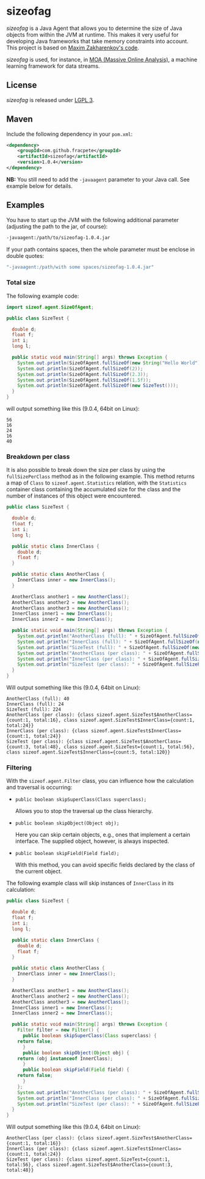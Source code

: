 # sizeofag

*sizeofag* is a Java Agent that allows you to determine the size of Java
objects from within the JVM at runtime. This makes it very useful for developing
Java frameworks that take memory constraints into account. This project is based
on [Maxim Zakharenkov's code](http://jroller.com/maxim/entry/again_about_determining_size_of).

*sizeofag* is used, for instance, in [MOA (Massive Online Analysis)](http://moa.cms.waikato.ac.nz/),
a machine learning framework for data streams.

## License
*sizeofag* is released under [LGPL 3](http://www.gnu.org/licenses/lgpl-3.0.txt).

## Maven
Include the following dependency in your `pom.xml`:

```xml
<dependency>
    <groupId>com.github.fracpete</groupId>
    <artifactId>sizeofag</artifactId>
    <version>1.0.4</version>
</dependency>
```

**NB:** You still need to add the `-javaagent` parameter to your Java call.
See example below for details.

## Examples

You have to start up the JVM with the following additional parameter (adjusting
the path to the jar, of course):

```bash
-javaagent:/path/to/sizeofag-1.0.4.jar
```

If your path contains spaces, then the whole parameter must be enclose in double quotes:

```bash
"-javaagent:/path/with some spaces/sizeofag-1.0.4.jar"
```

### Total size

The following example code:

```java
import sizeof.agent.SizeOfAgent;

public class SizeTest {

  double d;
  float f;
  int i;
  long l;

  public static void main(String[] args) throws Exception {
    System.out.println(SizeOfAgent.fullSizeOf(new String("Hello World")));
    System.out.println(SizeOfAgent.fullSizeOf(2));
    System.out.println(SizeOfAgent.fullSizeOf(2.3));
    System.out.println(SizeOfAgent.fullSizeOf(1.5f));
    System.out.println(SizeOfAgent.fullSizeOf(new SizeTest()));
  }
}
```

will output something like this (9.0.4, 64bit on Linux):

```
56
16
24
16
40
```

### Breakdown per class

It is also possible to break down the size per class by using the `fullSizePerClass` method as in the
following example. This method returns a map of `Class` to `sizeof.agent.Statistics` relation, with
the `Statistics` container class containing the accumulated size for the class and the number of
instances of this object were encountered. 

```java
public class SizeTest {

  double d;
  float f;
  int i;
  long l;

  public static class InnerClass {
    double d;
    float f;
  }

  public static class AnotherClass {
    InnerClass inner = new InnerClass();
  }

  AnotherClass another1 = new AnotherClass();
  AnotherClass another2 = new AnotherClass();
  AnotherClass another3 = new AnotherClass();
  InnerClass inner1 = new InnerClass();
  InnerClass inner2 = new InnerClass();

  public static void main(String[] args) throws Exception {
    System.out.println("AnotherClass (full): " + SizeOfAgent.fullSizeOf(new AnotherClass()));
    System.out.println("InnerClass (full): " + SizeOfAgent.fullSizeOf(new InnerClass()));
    System.out.println("SizeTest (full): " + SizeOfAgent.fullSizeOf(new SizeTest()));
    System.out.println("AnotherClass (per class): " + SizeOfAgent.fullSizePerClass(new AnotherClass()));
    System.out.println("InnerClass (per class): " + SizeOfAgent.fullSizePerClass(new InnerClass()));
    System.out.println("SizeTest (per class): " + SizeOfAgent.fullSizePerClass(new SizeTest()));
  }
}
```

Will output something like this (9.0.4, 64bit on Linux):

```
AnotherClass (full): 40
InnerClass (full): 24
SizeTest (full): 224
AnotherClass (per class): {class sizeof.agent.SizeTest$AnotherClass={count:1, total:16}, class sizeof.agent.SizeTest$InnerClass={count:1, total:24}}
InnerClass (per class): {class sizeof.agent.SizeTest$InnerClass={count:1, total:24}}
SizeTest (per class): {class sizeof.agent.SizeTest$AnotherClass={count:3, total:48}, class sizeof.agent.SizeTest={count:1, total:56}, class sizeof.agent.SizeTest$InnerClass={count:5, total:120}}
```

### Filtering

With the `sizeof.agent.Filter` class, you can influence how the calculation and
traversal is occurring:

* `public boolean skipSuperClass(Class superclass);`

  Allows you to stop the traversal up the class hierarchy.

* `public boolean skipObject(Object obj);`

  Here you can skip certain objects, e.g., ones that implement a certain 
  interface. The supplied object, however, is always inspected.

* `public boolean skipField(Field field);`

  With this method, you can avoid specific fields declared by the class of the 
  current object.

The following example class will skip instances of `InnerClass` in its 
calculation:

```java
public class SizeTest {

  double d;
  float f;
  int i;
  long l;

  public static class InnerClass {
    double d;
    float f;
  }

  public static class AnotherClass {
    InnerClass inner = new InnerClass();
  }

  AnotherClass another1 = new AnotherClass();
  AnotherClass another2 = new AnotherClass();
  AnotherClass another3 = new AnotherClass();
  InnerClass inner1 = new InnerClass();
  InnerClass inner2 = new InnerClass();

  public static void main(String[] args) throws Exception {
    Filter filter = new Filter() {
      public boolean skipSuperClass(Class superclass) {
	return false;
      }
      public boolean skipObject(Object obj) {
	return (obj instanceof InnerClass);
      }
      public boolean skipField(Field field) {
	return false;
      }
    };
    System.out.println("AnotherClass (per class): " + SizeOfAgent.fullSizePerClass(new AnotherClass(), filter));
    System.out.println("InnerClass (per class): " + SizeOfAgent.fullSizePerClass(new InnerClass(), filter));
    System.out.println("SizeTest (per class): " + SizeOfAgent.fullSizePerClass(new SizeTest(), filter));
  }
}
```

Will output something like this (9.0.4, 64bit on Linux):

```
AnotherClass (per class): {class sizeof.agent.SizeTest$AnotherClass={count:1, total:16}}
InnerClass (per class): {class sizeof.agent.SizeTest$InnerClass={count:1, total:24}}
SizeTest (per class): {class sizeof.agent.SizeTest={count:1, total:56}, class sizeof.agent.SizeTest$AnotherClass={count:3, total:48}}
```
